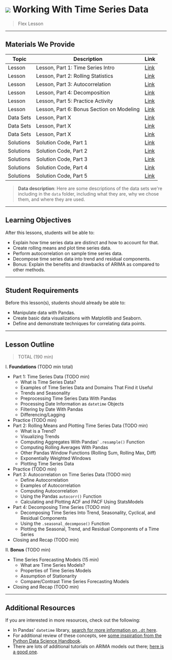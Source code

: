 # ![](https://ga-dash.s3.amazonaws.com/production/assets/logo-9f88ae6c9c3871690e33280fcf557f33.png) Working With Time Series Data

> Flex Lesson

---

## Materials We Provide

| Topic | Description | Link |
| --- | --- | --- |
| Lesson | Lesson, Part 1: Time Series Intro | [Link](./01_time_series.ipynb)|
| Lesson | Lesson, Part 2: Rolling Statistics | [Link](./02_rolling_statistics.ipynb)|
| Lesson | Lesson, Part 3: Autocorrelation | [Link](./03_autocorrelation.ipynb)|
| Lesson | Lesson, Part 4: Decomposition | [Link](./04_decomposition.ipynb)|
| Lesson | Lesson, Part 5: Practice Activity | [Link](./05_independent_practice.ipynb)|
| Lesson | Lesson, Part 6: Bonus Section on Modeling | [Link](./06_bonus_time_series_models.ipynb)|
| Data Sets | Lesson, Part X | [Link](X)|
| Data Sets | Lesson, Part X | [Link](X)|
| Data Sets | Lesson, Part X | [Link](X)|
| Solutions | Solution Code, Part 1 | [Link](./solution-code/01_time_series_solutions.ipynb)|
| Solutions | Solution Code, Part 2 | [Link](./solution-code/02_rolling_statistics_solutions.ipynb)|
| Solutions | Solution Code, Part 3 | [Link](./solution-code/03_autocorrelation_solutions.ipynb)|
| Solutions | Solution Code, Part 4 | [Link](./solution-code/04_decomposition_solutions.ipynb)|
| Solutions | Solution Code, Part 5 | [Link](./solution-code/05_independent_practice_solutions.ipynb)|


> **Data description**: Here are some descriptions of the data sets we're including in the `data` folder, including what they are, why we chose them, and where they are used.

---

## Learning Objectives

After this lessons, students will be able to:

- Explain how time series data are distinct and how to account for that.
- Create rolling means and plot time series data.
- Perform autocorrelation on sample time series data.
- Decompose time series data into trend and residual components.
- Bonus: Explain the benefits and drawbacks of ARIMA as compared to other methods.

---

## Student Requirements

Before this lesson(s), students should already be able to:

- Manipulate data with Pandas.
- Create basic data visualizations with Matplotlib and Seaborn.
- Define and demonstrate techniques for correlating data points.

---

## Lesson Outline

> TOTAL (190 min)

I. **Foundations** (TODO min total)
- Part 1: Time Series Data (TODO min)
    - What is Time Series Data?
    - Examples of Time Series Data and Domains That Find it Useful
    - Trends and Seasonality
    - Preprocessing Time Series Data With Pandas
    - Processing Date Information as `datetime` Objects
    - Filtering by Date With Pandas
    - Differencing/Lagging
- Practice (TODO min)
- Part 2: Rolling Means and Plotting Time Series Data (TODO min)
    - What is a Trend?
    - Visualizing Trends
    - Computing Aggregates With Pandas' `.resample()` Function
    - Computing Rolling Averages With Pandas
    - Other Pandas Window Functions (Rolling Sum, Rolling Max, Diff)
    - Exponentially Weighted Windows
    - Plotting Time Series Data
- Practice (TODO min)
- Part 3: Autocorrelation on Time Series Data (TODO min)
    - Define Autocorrelation 
    - Examples of Autocorrelation
    - Computing Autocorrelation
    - Using the Pandas `autocorr()` Function 
    - Calculating and Plotting ACF and PACF Using StatsModels
- Part 4: Decomposing Time Series (TODO min)
    - Decomposing Time Series Into Trend, Seasonality, Cyclical, and Residual Components
    - Using the `.seasonal_decompose()` Function
    - Plotting the Seasonal, Trend, and Residual Components of a Time Series
- Closing and Recap (TODO min)
   
    
II. **Bonus** (TODO min)
- Time Series Forecasting Models (15 min)
    - What are Time Series Models?
    - Properties of Time Series Models
    - Assumption of Stationarity
    - Compare/Contrast Time Series Forecasting Models
- Closing and Recap (TODO min)

---


## Additional Resources

If you are interested in more resources, check out the following:
- In Pandas' `datetime` library, [search for more information on `.dt` here](http://pandas.pydata.org/pandas-docs/stable/api.html).
- For additional review of these concepts, see [some inspiration from the Python Data Science Handbook](https://jakevdp.github.io/PythonDataScienceHandbook/03.11-working-with-time-series.html).
- There are lots of additional tutorials on ARIMA models out there; [here is a good one](http://www.statsref.com/HTML/index.html?arima.html).
